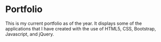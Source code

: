 # Portfolio 

This is my current portfolio as of the year. It displays some of the applications that I have created with the use of HTML5, CSS,  Bootstrap, Javascript, and jQuery. 
